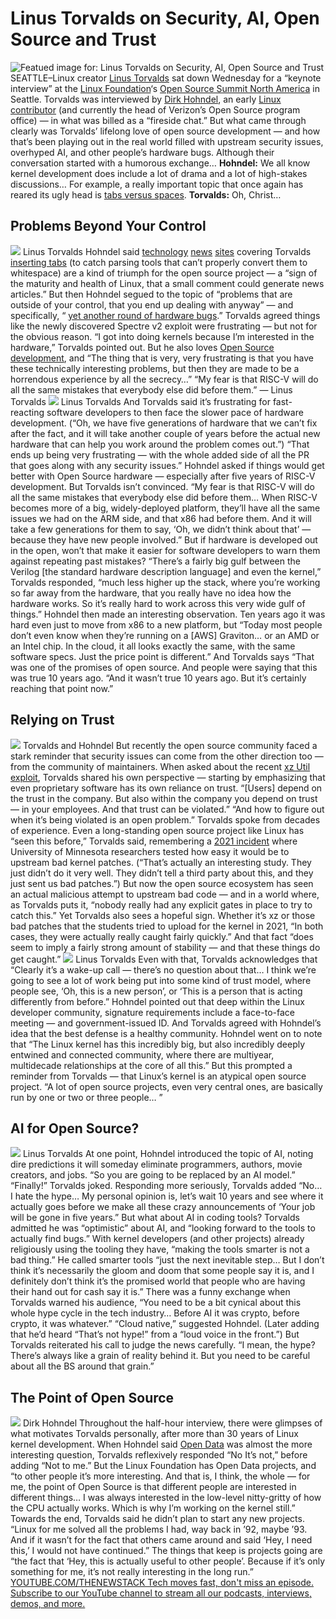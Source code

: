 # Linus Torvalds on Security, AI, Open Source and Trust
![Featued image for: Linus Torvalds on Security, AI, Open Source and Trust](https://cdn.thenewstack.io/media/2024/04/855ce6ac-torvalds-hohndel-02-1024x768.jpg)
SEATTLE–Linux creator
[Linus Torvalds](https://thenewstack.io/linus-torvalds-on-community-rust-and-linuxs-longevity/) sat down Wednesday for a “keynote interview” at the [Linux Foundation](https://training.linuxfoundation.org/training/course-catalog/?utm_content=inline+mention)‘s [Open Source Summit North America](https://thenewstack.io/opentofu-vs-hashicorp-takes-center-stage-at-open-source-summit/) in Seattle. Torvalds was interviewed by [Dirk Hohndel](https://www.linkedin.com/in/dirkhohndel/), an early [Linux contributor](https://thenewstack.io/linus-torvalds-on-why-open-source-solves-the-biggest-problems/) (and currently the head of Verizon’s Open Source program office) — in what was billed as a “fireside chat.”
But what came through clearly was Torvalds’ lifelong love of open source development — and how that’s been playing out in the real world filled with upstream security issues, overhyped AI, and other people’s hardware bugs.
Although their conversation started with a humorous exchange…
**Hohndel:** We all know kernel development does include a lot of drama and a lot of high-stakes discussions… For example, a really important topic that once again has reared its ugly head is [tabs versus spaces](https://thenewstack.io/spaces-vs-tabs-a-20-year-debate-and-now-this-what-the-hell-is-wrong-with-go/). **Torvalds:** Oh, Christ…
## Problems Beyond Your Control
![](https://cdn.thenewstack.io/media/2024/04/6579aabe-torvalds-03-225x300.jpg)
Linus Torvalds
Hohndel said
[technology](https://www.phoronix.com/news/Linux-Kconfig-Tabs) [news](https://www.theregister.com/2024/04/16/torvalds_complicates_his_indents/) [sites](https://arstechnica.com/gadgets/2024/04/linus-torvalds-reiterates-his-tabs-versus-spaces-stance-with-a-kernel-trap/) covering Torvalds [inserting tabs](https://git.kernel.org/pub/scm/linux/kernel/git/torvalds/linux.git/commit/?utm_source=anzwix&id=d5cf50dafc9dd5faa1e61e7021e3496ddf7fd61e) (to catch parsing tools that can’t properly convert them to whitespace) are a kind of triumph for the open source project — a “sign of the maturity and health of Linux, that a small comment could generate news articles.”
But then Hohndel segued to the topic of “problems that are outside of your control, that you end up dealing with anyway” — and specifically, “
[yet another round of hardware bugs](https://www.bleepingcomputer.com/news/security/new-spectre-v2-attack-impacts-linux-systems-on-intel-cpus/).” Torvalds agreed things like the newly discovered Spectre v2 exploit were frustrating — but not for the obvious reason.
“I got into doing kernels because I’m interested in the hardware,” Torvalds pointed out. But he also loves
[Open Source development](https://thenewstack.io/whats-next-for-companies-built-on-open-source/), and “The thing that is very, very frustrating is that you have these technically interesting problems, but then they are made to be a horrendous experience by all the secrecy…”
“My fear is that RISC-V will do all the same mistakes that everybody else did before them.” — Linus Torvalds
![](https://cdn.thenewstack.io/media/2024/04/f12b24e5-torvalds-04-225x300.jpg)
Linus Torvalds
And Torvalds said it’s frustrating for fast-reacting software developers to then face the slower pace of hardware development. (“Oh, we have five generations of hardware that we can’t fix after the fact, and it will take another couple of years before the actual new hardware that can help you work around the problem comes out.”) “That ends up being very frustrating — with the whole added side of all the PR that goes along with any security issues.”
Hohndel asked if things would get better with Open Source hardware — especially after five years of RISC-V development. But Torvalds isn’t convinced. “My fear is that RISC-V will do all the same mistakes that everybody else did before them… When RISC-V becomes more of a big, widely-deployed platform, they’ll have all the same issues we had on the ARM side, and that x86 had before them. And it will take a few generations for them to say, ‘Oh, we didn’t think about that’ — because they have new people involved.”
But if hardware is developed out in the open, won’t that make it easier for software developers to warn them against repeating past mistakes?
“There’s a fairly big gulf between the Verilog [the standard hardware description language] and even the kernel,” Torvalds responded, “much less higher up the stack, where you’re working so far away from the hardware, that you really have no idea how the hardware works. So it’s really hard to work across this very wide gulf of things.”
Hohndel then made an interesting observation. Ten years ago it was hard even just to move from x86 to a new platform, but “Today most people don’t even know when they’re running on a [AWS] Graviton… or an AMD or an Intel chip. In the cloud, it all looks exactly the same, with the same software specs. Just the price point is different.”
And Torvalds says “That was one of the promises of open source. And people were saying that this was true 10 years ago.
“And it wasn’t true 10 years ago. But it’s certainly reaching that point now.”
## Relying on Trust
![](https://cdn.thenewstack.io/media/2024/04/1a7b36eb-torvalds-hohndel-03-300x225.jpg)
Torvalds and Hohndel
But recently the open source community faced a stark reminder that security issues can come from the other direction too — from the community of maintainers. When asked about the recent
[xz Util exploit](https://thenewstack.io/linux-xz-backdoor-damage-could-be-greater-than-feared/), Torvalds shared his own perspective — starting by emphasizing that even proprietary software has its own reliance on trust. “[Users] depend on the trust in the company. But also within the company you depend on trust — in your employees. And that trust can be violated.”
“And how to figure out when it’s being violated is an open problem.”
Torvalds spoke from decades of experience. Even a long-standing open source project like Linux has “seen this before,” Torvalds said, remembering a
[2021 incident](https://thenewstack.io/university-of-minnesota-researchers-tried-to-poison-the-linux-kernel-for-a-research-project/) where University of Minnesota researchers tested how easy it would be to upstream bad kernel patches. (“That’s actually an interesting study. They just didn’t do it very well. They didn’t tell a third party about this, and they just sent us bad patches.”) But now the open source ecosystem has seen an actual malicious attempt to upstream bad code — and in a world where, as Torvalds puts it, “nobody really had any explicit gates in place to try to catch this.”
Yet Torvalds also sees a hopeful sign. Whether it’s xz or those bad patches that the students tried to upload for the kernel in 2021, “In both cases, they were actually really caught fairly quickly.” And that fact “does seem to imply a fairly strong amount of stability — and that these things do get caught.”
![](https://cdn.thenewstack.io/media/2024/04/86056b62-torvalds-05-225x300.jpg)
Linus Torvalds
Even with that, Torvalds acknowledges that “Clearly it’s a wake-up call — there’s no question about that… I think we’re going to see a lot of work being put into some kind of trust model, where people see, ‘Oh, this is a new person’, or ‘This is a person that is acting differently from before.”
Hohndel pointed out that deep within the Linux developer community, signature requirements include a face-to-face meeting — and government-issued ID. And Torvalds agreed with Hohndel’s idea that the best defense is a healthy community.
Hohndel went on to note that “The Linux kernel has this incredibly big, but also incredibly deeply entwined and connected community, where there are multiyear, multidecade relationships at the core of all this.”
But this prompted a reminder from Torvalds — that Linux’s kernel is an atypical open source project. “A lot of open source projects, even very central ones, are basically run by one or two or three people… ”
## AI for Open Source?
![](https://cdn.thenewstack.io/media/2024/04/9c30582a-torvalds-02-225x300.jpg)
Linus Torvalds
At one point, Hohndel introduced the topic of AI, noting dire predictions it will someday eliminate programmers, authors, movie creators, and jobs. “So you are going to be replaced by an AI model.”
“Finally!” Torvalds joked.
Responding more seriously, Torvalds added “No… I hate the hype… My personal opinion is, let’s wait 10 years and see where it actually goes before we make all these crazy announcements of ‘Your job will be gone in five years.”
But what about AI in coding tools? Torvalds admitted he was “optimistic” about AI, and “looking forward to the tools to actually find bugs.” With kernel developers (and other projects) already religiously using the tooling they have, “making the tools smarter is not a bad thing.”
He called smarter tools “just the next inevitable step… But I don’t think it’s necessarily the gloom and doom that some people say it is, and I definitely don’t think it’s the promised world that people who are having their hand out for cash say it is.”
There was a funny exchange when Torvalds warned his audience, “You need to be a bit cynical about this whole hype cycle in the tech industry… Before AI it was crypto, before crypto, it was whatever.”
“Cloud native,” suggested Hohndel. (Later adding that he’d heard “That’s not hype!” from a “loud voice in the front.”)
But Torvalds reiterated his call to judge the news carefully. “I mean, the hype? There’s always like a grain of reality behind it. But you need to be careful about all the BS around that grain.”
## The Point of Open Source
![](https://cdn.thenewstack.io/media/2024/04/00b72265-hohndel-01-225x300.jpg)
Dirk Hohndel
Throughout the half-hour interview, there were glimpses of what motivates Torvalds personally, after more than 30 years of Linux kernel development. When Hohndel said
[Open Data](https://thenewstack.io/linux-foundation-overture-maps-the-globe-with-open-data/) was almost the more interesting question, Torvalds reflexively responded “No It’s not,” before adding “Not to me.” But the Linux Foundation has Open Data projects, and “to other people it’s more interesting. And that is, I think, the whole — for me, the point of Open Source is that different people are interested in different things… I was always interested in the low-level nitty-gritty of how the CPU actually works. Which is why I’m working on the kernel still.”
Towards the end, Torvalds said he didn’t plan to start any new projects. “Linux for me solved all the problems I had, way back in ’92, maybe ’93. And if it wasn’t for the fact that others came around and said ‘Hey, I need this,’ I would not have continued.”
The things that keep is projects going are “the fact that ‘Hey, this is actually useful to other people’. Because if it’s only something for me, it’s not really interesting in the long run.”
[
YOUTUBE.COM/THENEWSTACK
Tech moves fast, don't miss an episode. Subscribe to our YouTube
channel to stream all our podcasts, interviews, demos, and more.
](https://youtube.com/thenewstack?sub_confirmation=1)
